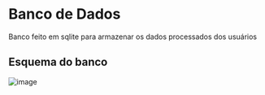 # Banco de Dados

Banco feito em sqlite para armazenar os dados processados dos usuários

## Esquema do banco

![image](https://user-images.githubusercontent.com/42501669/140744124-833630c4-cfca-4886-b405-606f8acb33fe.png)
